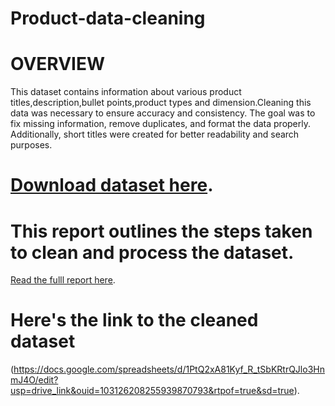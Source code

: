 # Product-data-cleaning
# OVERVIEW
This dataset contains information about various product titles,description,bullet points,product types and dimension.Cleaning this data was necessary to ensure accuracy and consistency. The goal was to fix missing information, remove duplicates, and format the data properly. Additionally, short titles were created for better readability and search purposes.
# [Download dataset here](https://docs.google.com/spreadsheets/d/18p4cUhyvUpRzpaq2fzCj1EmKcZyk9PmG/edit?usp=drive_link&ouid=103126208255939870793&rtpof=true&sd=true).
# This report outlines the steps taken to clean and process the dataset.
[Read the fulll report here](https://docs.google.com/document/d/1w6C6_KuqdFrXz8FUu1Y9O1EjB9joZ5GN/edit).
# Here's the link to the cleaned dataset 
(https://docs.google.com/spreadsheets/d/1PtQ2xA81Kyf_R_tSbKRtrQJlo3HnmJ4O/edit?usp=drive_link&ouid=103126208255939870793&rtpof=true&sd=true).
